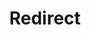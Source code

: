 ﻿---
layout: src/layouts/Redirect.astro
title: Redirect
redirect: https://octopus.com/docs/projects/steps/configuration-features/index
pubDate:  2023-01-01
navSearch: false
navSitemap: false
navMenu: false
---
